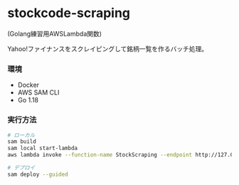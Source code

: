 # stockcode-scraping

(Golang練習用AWSLambda関数)

Yahoo!ファイナンスをスクレイピングして銘柄一覧を作るバッチ処理。

### 環境
* Docker
* AWS SAM CLI
* Go 1.18
### 実行方法
```bash
# ローカル
sam build
sam local start-lambda
aws lambda invoke --function-name StockScraping --endpoint http://127.0.0.1:3001/ output.txt

# デプロイ
sam deploy --guided
```